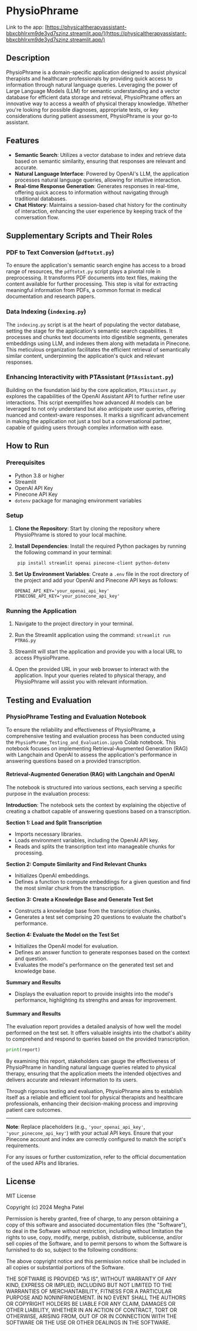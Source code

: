 # PhysioPhrame

Link to the app: [https://physicaltherapyassistant-bbxcbhlrxm9de3yd7szjnz.streamlit.app/](https://physicaltherapyassistant-bbxcbhlrxm9de3yd7szjnz.streamlit.app/)

## Description
PhysioPhrame is a domain-specific application designed to assist physical therapists and healthcare professionals by providing quick access to information through natural language queries. Leveraging the power of Large Language Models (LLM) for semantic understanding and a vector database for efficient data storage and retrieval, PhysioPhrame offers an innovative way to access a wealth of physical therapy knowledge. Whether you're looking for possible diagnoses, appropriate tests, or key considerations during patient assessment, PhysioPhrame is your go-to assistant.

## Features
- **Semantic Search**: Utilizes a vector database to index and retrieve data based on semantic similarity, ensuring that responses are relevant and accurate.
- **Natural Language Interface**: Powered by OpenAI's LLM, the application processes natural language queries, allowing for intuitive interaction.
- **Real-time Response Generation**: Generates responses in real-time, offering quick access to information without navigating through traditional databases.
- **Chat History**: Maintains a session-based chat history for the continuity of interaction, enhancing the user experience by keeping track of the conversation flow.

## Supplementary Scripts and Their Roles
### PDF to Text Conversion (`pdftotxt.py`)
To ensure the application's semantic search engine has access to a broad range of resources, the `pdftotxt.py` script plays a pivotal role in preprocessing. It transforms PDF documents into text files, making the content available for further processing. This step is vital for extracting meaningful information from PDFs, a common format in medical documentation and research papers.

### Data Indexing (`indexing.py`)
The `indexing.py` script is at the heart of populating the vector database, setting the stage for the application's semantic search capabilities. It processes and chunks text documents into digestible segments, generates embeddings using LLM, and indexes them along with metadata in Pinecone. This meticulous organization facilitates the efficient retrieval of semantically similar content, underpinning the application's quick and relevant responses.

### Enhancing Interactivity with PTAssistant (`PTAssistant.py`)
Building on the foundation laid by the core application, `PTAssistant.py` explores the capabilities of the OpenAI Assistant API to further refine user interactions. This script exemplifies how advanced AI models can be leveraged to not only understand but also anticipate user queries, offering nuanced and context-aware responses. It marks a significant advancement in making the application not just a tool but a conversational partner, capable of guiding users through complex information with ease.

## How to Run

### Prerequisites
- Python 3.8 or higher
- Streamlit
- OpenAI API Key
- Pinecone API Key
- `dotenv` package for managing environment variables

### Setup
1. **Clone the Repository**: Start by cloning the repository where PhysioPhrame is stored to your local machine.

2. **Install Dependencies**: Install the required Python packages by running the following command in your terminal:
   ```
    pip install streamlit openai pinecone-client python-dotenv
   ```

3. **Set Up Environment Variables**: Create a `.env` file in the root directory of the project and add your OpenAI and Pinecone API keys as follows:
   ```   
   OPENAI_API_KEY='your_openai_api_key'
   PINECONE_API_KEY='your_pinecone_api_key'
   ```

### Running the Application
1. Navigate to the project directory in your terminal.

2. Run the Streamlit application using the command:
```streamlit run PTRAG.py```

4. Streamlit will start the application and provide you with a local URL to access PhysioPhrame.

5. Open the provided URL in your web browser to interact with the application. Input your queries related to physical therapy, and PhysioPhrame will assist you with relevant information.

## Testing and Evaluation

### PhysioPhrame Testing and Evaluation Notebook

To ensure the reliability and effectiveness of PhysioPhrame, a comprehensive testing and evaluation process has been conducted using the `PhysioPhrame_Testing_and_Evaluation.ipynb` Colab notebook. This notebook focuses on implementing Retrieval-Augmented Generation (RAG) with Langchain and OpenAI to assess the application's performance in answering questions based on a provided transcription.

#### Retrieval-Augmented Generation (RAG) with Langchain and OpenAI

The notebook is structured into various sections, each serving a specific purpose in the evaluation process:

**Introduction**: The notebook sets the context by explaining the objective of creating a chatbot capable of answering questions based on a transcription.

**Section 1: Load and Split Transcription**
- Imports necessary libraries.
- Loads environment variables, including the OpenAI API key.
- Reads and splits the transcription text into manageable chunks for processing.

**Section 2: Compute Similarity and Find Relevant Chunks**
- Initializes OpenAI embeddings.
- Defines a function to compute embeddings for a given question and find the most similar chunk from the transcription.

**Section 3: Create a Knowledge Base and Generate Test Set**
- Constructs a knowledge base from the transcription chunks.
- Generates a test set comprising 20 questions to evaluate the chatbot's performance.

**Section 4: Evaluate the Model on the Test Set**
- Initializes the OpenAI model for evaluation.
- Defines an answer function to generate responses based on the context and question.
- Evaluates the model's performance on the generated test set and knowledge base.

**Summary and Results**
- Displays the evaluation report to provide insights into the model's performance, highlighting its strengths and areas for improvement.

#### Summary and Results

The evaluation report provides a detailed analysis of how well the model performed on the test set. It offers valuable insights into the chatbot's ability to comprehend and respond to queries based on the provided transcription.

```python
print(report)
```

By examining this report, stakeholders can gauge the effectiveness of PhysioPhrame in handling natural language queries related to physical therapy, ensuring that the application meets the intended objectives and delivers accurate and relevant information to its users.

Through rigorous testing and evaluation, PhysioPhrame aims to establish itself as a reliable and efficient tool for physical therapists and healthcare professionals, enhancing their decision-making process and improving patient care outcomes.



---

**Note**: Replace placeholders (e.g., `'your_openai_api_key'`, `'your_pinecone_api_key'`) with your actual API keys. Ensure that your Pinecone account and index are correctly configured to match the script's requirements.

For any issues or further customization, refer to the official documentation of the used APIs and libraries.

## License

MIT License

Copyright (c) 2024 Megha Patel

Permission is hereby granted, free of charge, to any person obtaining a copy
of this software and associated documentation files (the "Software"), to deal
in the Software without restriction, including without limitation the rights
to use, copy, modify, merge, publish, distribute, sublicense, and/or sell
copies of the Software, and to permit persons to whom the Software is
furnished to do so, subject to the following conditions:

The above copyright notice and this permission notice shall be included in all
copies or substantial portions of the Software.

THE SOFTWARE IS PROVIDED "AS IS", WITHOUT WARRANTY OF ANY KIND, EXPRESS OR
IMPLIED, INCLUDING BUT NOT LIMITED TO THE WARRANTIES OF MERCHANTABILITY,
FITNESS FOR A PARTICULAR PURPOSE AND NONINFRINGEMENT. IN NO EVENT SHALL THE
AUTHORS OR COPYRIGHT HOLDERS BE LIABLE FOR ANY CLAIM, DAMAGES OR OTHER
LIABILITY, WHETHER IN AN ACTION OF CONTRACT, TORT OR OTHERWISE, ARISING FROM,
OUT OF OR IN CONNECTION WITH THE SOFTWARE OR THE USE OR OTHER DEALINGS IN THE
SOFTWARE.


